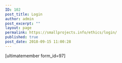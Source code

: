 ```yaml
---
ID: 102
post_title: Login
author: admin
post_excerpt: ""
layout: page
permalink: https://smallprojects.info/ethics/login/
published: true
post_date: 2018-09-15 11:00:28
---
```

[ultimatemember form_id=97]